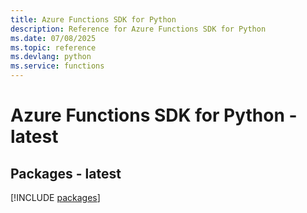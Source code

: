 ```yaml
---
title: Azure Functions SDK for Python
description: Reference for Azure Functions SDK for Python
ms.date: 07/08/2025
ms.topic: reference
ms.devlang: python
ms.service: functions
---
```

# Azure Functions SDK for Python - latest
## Packages - latest
[!INCLUDE [packages](functions-index.md)]